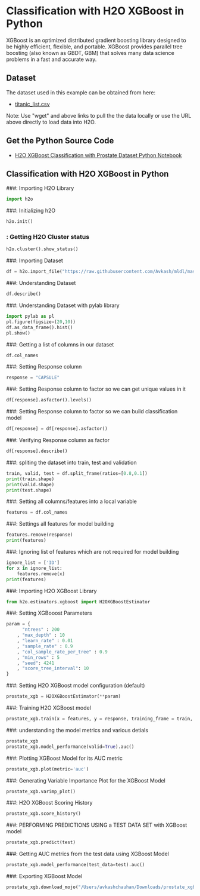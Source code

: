 # Classification with H2O XGBoost in Python #

XGBoost is an optimized distributed gradient boosting library designed to be highly efficient, flexible, and portable. XGBoost provides parallel tree boosting (also known as GBDT, GBM) that solves many data science problems in a fast and accurate way.

## Dataset ##
The dataset used in this example can be obtained from here:
 - [titanic_list.csv](https://raw.githubusercontent.com/Avkash/mldl/master/data/prostate.csv)

Note: Use "wget" and above links to pull the the data locally or use the URL above directly to load data into H2O.
  
## Get the Python Source Code ##
  - [H2O XGBoost Classification with Prostate Dataset Python Notebook](https://github.com/Avkash/mldl/blob/master/notebook/h2o/H2O_XGBoost_Classification_prostate.ipynb)
  
## Classification with H2O XGBoost in Python ##

###: Importing H2O Library
```python
import h2o
```

###: Initializing h2O
```python
h2o.init()
```

### : Getting H2O Cluster status
```python
h2o.cluster().show_status()
```

###: Importing Dataset
```python
df = h2o.import_file("https://raw.githubusercontent.com/Avkash/mldl/master/data/prostate.csv")
```

###: Understanding Dataset
```python
df.describe()
```

###: Understanding Dataset with pylab library
```python
import pylab as pl
pl.figure(figsize=(20,10))
df.as_data_frame().hist()
pl.show()
```

###: Getting a list of columns in our dataset
```python
df.col_names
```

###: Setting Response column
```python
response = "CAPSULE"
```

###: Setting Response column to factor so we can get unique values in it
```python
df[response].asfactor().levels()
```

###: Setting Response column to factor so we can build classification model
```python
df[response] = df[response].asfactor()
```

###: Verifying Response column as factor 
```python
df[response].describe()
```

###: spliting the dataset into train, test and validation  
```python
train, valid, test = df.split_frame(ratios=[0.8,0.1])
print(train.shape)
print(valid.shape)
print(test.shape)
```

###: Setting all columns/features into a local variable
```python
features = df.col_names
```

###: Settings all features for model building
```python
features.remove(response)
print(features)
```

###: Ignoring list of features which are not required for model building
```python
ignore_list = ['ID']
for x in ignore_list:
    features.remove(x)
print(features)    
```

###: Importing H2O XGBoost Library
```python
from h2o.estimators.xgboost import H2OXGBoostEstimator
```

###: Setting XGBooost Parameters
```python
param = {
      "ntrees" : 200
    , "max_depth" : 10
    , "learn_rate" : 0.01
    , "sample_rate" : 0.9
    , "col_sample_rate_per_tree" : 0.9
    , "min_rows" : 5
    , "seed": 4241
    , "score_tree_interval": 10
}
```

###: Setting H2O XGBoost model configuration (default)
```python
prostate_xgb = H2OXGBoostEstimator(**param)
```

###: Training H2O XGBoost model 
```python
prostate_xgb.train(x = features, y = response, training_frame = train, validation_frame = valid)
```

###: understanding the model metrics and various detials
```python
prostate_xgb
prostate_xgb.model_performance(valid=True).auc()
```

###: Plotting XGBoost  Model for its AUC metric 
```python
prostate_xgb.plot(metric='auc')
```

###: Generating Variable Importance Plot for the XGBoost Model
```python
prostate_xgb.varimp_plot()
```

###:  H2O XGBoost Scoring History
```python
prostate_xgb.score_history()
```

###: PERFORMING PREDICTIONS USING a TEST DATA SET with XGBoost  model
```python
prostate_xgb.predict(test)
```


###: Getting AUC metrics from the test data using XGBoost  Model
```python
prostate_xgb.model_performance(test_data=test).auc()
````

###: Exporting XGBoost  Model
```python
prostate_xgb.download_mojo("/Users/avkashchauhan/Downloads/prostate_xgb", get_genmodel_jar=True)
```
